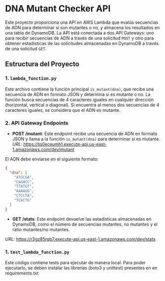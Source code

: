 # DNA Mutant Checker API

Este proyecto proporciona una API en AWS Lambda que evalúa secuencias de ADN para determinar si son mutantes o no, y almacena los resultados en una tabla de DynamoDB. La API está conectada a dos API Gateways: uno para recibir secuencias de ADN a través de una solicitud `POST` y otro para obtener estadísticas de las solicitudes almacenadas en DynamoDB a través de una solicitud `GET`.

## Estructura del Proyecto

### 1. `lambda_function.py`
Este archivo contiene la función principal `is_mutant(dna)`, que recibe una secuencia de ADN en formato JSON y determina si es mutante o no. La función busca secuencias de 4 caracteres iguales en cualquier dirección (horizontal, vertical o diagonal). Si encuentra al menos dos secuencias de 4 caracteres iguales, se considera que el ADN es mutante.

### 2. API Gateway Endpoints

- **POST /mutant**: Este endpoint recibe una secuencia de ADN en formato JSON y llama a la función `is_mutant(dna)` para determinar si es mutante. 
*URL*: https://tq0eceumh1.execute-api.us-east-1.amazonaws.com/dev/mutant

El ADN debe enviarse en el siguiente formato:

  ```json
  {
    "dna": [
      "ATGCGA",
      "CAGHCC",
      "TTATGT",
      "AAAAGG",
      "CTCCTA",
      "TCACTG"
    ]
  }
```

- **GET /stats**: Este endpoint devuelve las estadísticas almacenadas en DynamoDB, como el número de secuencias mutantes, no mutantes y el ratio mutantes/no mutantes.

*URL*: https://r3gz85rqb7.execute-api.us-east-1.amazonaws.com/dev/stats

### 1. `test_lambda_function.py`
Este código contiene tests para ejecutar de manera local. Para poder ejecutarlo, se deben instalar las librerías (boto3 y unittest) presentes en en requirements.txt

